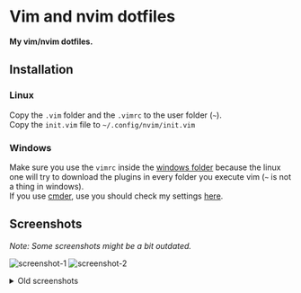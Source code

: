 # Vim and nvim dotfiles
**My vim/nvim dotfiles.**

## Installation
### Linux
Copy the `.vim` folder and the `.vimrc` to the user folder (`~`).  
Copy the `init.vim` file to `~/.config/nvim/init.vim`

### Windows
Make sure you use the `vimrc` inside the [windows folder](https://github.com/r4v10l1/vim-dotfiles/blob/main/windows/vimrc) because the linux one will try to download the plugins in every folder you execute vim (`~` is not a thing in windows).  
If you use [cmder](https://cmder.net/), use you should check my settings [here](https://github.com/r4v10l1/cmder-dotfiles).

## Screenshots
*Note: Some screenshots might be a bit outdated.*

![screenshot-1](https://user-images.githubusercontent.com/29655971/185148361-2989039f-fc65-419c-965b-51a9d83ab029.png)
![screenshot-2](https://user-images.githubusercontent.com/29655971/185148499-cd328a4c-faef-4cc5-8cf0-2ab990232a3b.png)

<details>
    <summary>Old screenshots</summary>  
    
![screenshot-3](https://user-images.githubusercontent.com/29655971/185148889-7903c70d-97c1-458a-a56d-51401ba07784.png)
</details>
